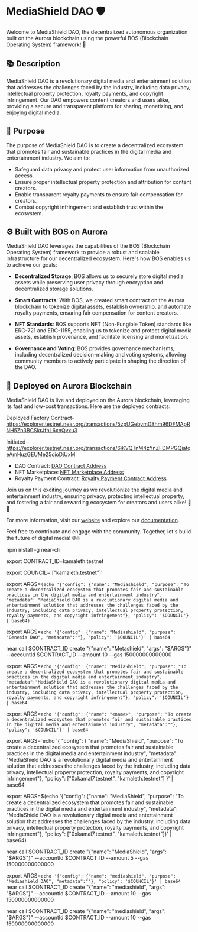 # MediaShield DAO 🛡️

Welcome to MediaShield DAO, the decentralized autonomous organization built on the Aurora blockchain using the powerful BOS (Blockchain Operating System) framework! 🌟

## 📚 Description

MediaShield DAO is a revolutionary digital media and entertainment solution that addresses the challenges faced by the industry, including data privacy, intellectual property protection, royalty payments, and copyright infringement. Our DAO empowers content creators and users alike, providing a secure and transparent platform for sharing, monetizing, and enjoying digital media.

## 🎯 Purpose

The purpose of MediaShield DAO is to create a decentralized ecosystem that promotes fair and sustainable practices in the digital media and entertainment industry. We aim to:

- Safeguard data privacy and protect user information from unauthorized access.
- Ensure proper intellectual property protection and attribution for content creators.
- Enable transparent royalty payments to ensure fair compensation for creators.
- Combat copyright infringement and establish trust within the ecosystem.

## ⚙️ Built with BOS on Aurora

MediaShield DAO leverages the capabilities of the BOS (Blockchain Operating System) framework to provide a robust and scalable infrastructure for our decentralized ecosystem. Here's how BOS enables us to achieve our goals:

- **Decentralized Storage**: BOS allows us to securely store digital media assets while preserving user privacy through encryption and decentralized storage solutions.

- **Smart Contracts**: With BOS, we created smart contract on the Aurora blockchain to tokenize digital assets, establish ownership, and automate royalty payments, ensuring fair compensation for content creators.

- **NFT Standards**: BOS supports NFT (Non-Fungible Token) standards like ERC-721 and ERC-1155, enabling us to tokenize and protect digital media assets, establish provenance, and facilitate licensing and monetization.

- **Governance and Voting**: BOS provides governance mechanisms, including decentralized decision-making and voting systems, allowing community members to actively participate in shaping the direction of the DAO.

## 🚀 Deployed on Aurora Blockchain

MediaShield DAO is live and deployed on the Aurora blockchain, leveraging its fast and low-cost transactions. Here are the deployed contracts:

Deployed Factory Contract- https://explorer.testnet.near.org/transactions/5zpUGebymD8hm96DFMApRNH5Zh3BCSkrJfhL6xnQvxu3

Initiated - https://explorer.testnet.near.org/transactions/6iKVQTnM4zYnZFDMPGQiatqeAmHuzGEUMe25cioDjUxM

- DAO Contract: [DAO Contract Address](https://explorer.aurora.dev/address/dao-contract-address)
- NFT Marketplace: [NFT Marketplace Address](https://explorer.aurora.dev/address/nft-marketplace-address)
- Royalty Payment Contract: [Royalty Payment Contract Address](https://explorer.aurora.dev/address/royalty-payment-contract-address)

Join us on this exciting journey as we revolutionize the digital media and entertainment industry, ensuring privacy, protecting intellectual property, and fostering a fair and rewarding ecosystem for creators and users alike! 💪🎉

For more information, visit our [website](https://mediashielddao.com) and explore our [documentation](https://mediashielddao.com/docs).

Feel free to contribute and engage with the community. Together, let's build the future of digital media! 🌐🔥

npm install -g near-cli

export CONTRACT_ID=kamaleth.testnet

export COUNCIL='["kamaleth.testnet"]'

export ARGS=`(echo '{"config": {"name": "Mediashield", "purpose": "To create a decentralized ecosystem that promotes fair and sustainable practices in the digital media and entertainment industry", "metadata": "MediaShield DAO is a revolutionary digital media and entertainment solution that addresses the challenges faced by the industry, including data privacy, intellectual property protection, royalty payments, and copyright infringement"}, "policy": '$COUNCIL'}' | base64)`

export ARGS=`echo '{"config": {"name": "Mediashield", "purpose": "Genesis DAO", "metadata":""}, "policy": '$COUNCIL'}' | base64`

near call $CONTRACT_ID create "{\"name\": \"Metashield\", \"args\": \"$ARGS\"}" --accountId $CONTRACT_ID --amount 10 --gas 150000000000000

export ARGS=`echo '{"config": {"name": "MediaShield", "purpose": "To create a decentralized ecosystem that promotes fair and sustainable practices in the digital media and entertainment industry", "metadata":"MediaShield DAO is a revolutionary digital media and entertainment solution that addresses the challenges faced by the industry, including data privacy, intellectual property protection, royalty payments, and copyright infringement"}, "policy": '$COUNCIL'}' | base64`

export ARGS=`echo '{"config": {"name": "<name>", "purpose": "To create a decentralized ecosystem that promotes fair and sustainable practices in the digital media and entertainment industry", "metadata":""}, "policy": '$COUNCIL'}' | base64`

export ARGS=`echo '{ "config": { "name": "MediaShield", "purpose": "To create a decentralized ecosystem that promotes fair and sustainable practices in the digital media and entertainment industry", "metadata": "MediaShield DAO is a revolutionary digital media and entertainment solution that addresses the challenges faced by the industry, including data privacy, intellectual property protection, royalty payments, and copyright infringement"}, "policy": ["0xkamal7.testnet", "kamaleth.testnet"] }' | base64

export ARGS=$(echo '{"config": {"name": "MediaShield", "purpose": "To create a decentralized ecosystem that promotes fair and sustainable practices in the digital media and entertainment industry", "metadata": "MediaShield DAO is a revolutionary digital media and entertainment solution that addresses the challenges faced by the industry, including data privacy, intellectual property protection, royalty payments, and copyright infringement"}, "policy": ["0xkamal7.testnet", "kamaleth.testnet"]}' | base64)

near call $CONTRACT_ID create "{\"name\": \"MediaShield\", \"args\": \"$ARGS\"}" --accountId $CONTRACT_ID --amount 5 --gas 150000000000000

export ARGS=`echo '{"config": {"name": "mediashield", "purpose": "Mediashield DAO", "metadata":""}, "policy": '$COUNCIL'}' | base64`
near call $CONTRACT_ID create "{\"name\": \"mediashield\", \"args\": \"$ARGS\"}" --accountId $CONTRACT_ID --amount 10 --gas 150000000000000

near call $CONTRACT_ID create "{\"name\": \"mediashield\", \"args\": \"$ARGS\"}" --accountId $CONTRACT_ID --amount 10 --gas 150000000000000